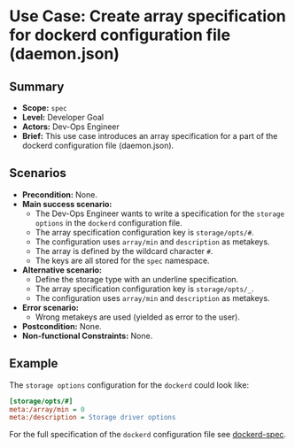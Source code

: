 # Use Case: Create array specification for dockerd configuration file (daemon.json)

## Summary

- **Scope:** `spec`
- **Level:** Developer Goal
- **Actors:** Dev-Ops Engineer
- **Brief:** This use case introduces an array specification for a part of the dockerd configuration file (daemon.json).

## Scenarios

- **Precondition:** None.
- **Main success scenario:**
  - The Dev-Ops Engineer wants to write a specification for the `storage options` in the `dockerd` configuration file.
  - The array specification configuration key is `storage/opts/#`.
  - The configuration uses `array/min` and `description` as metakeys.
  - The array is defined by the wildcard character `#`.
  - The keys are all stored for the `spec` namespace.
- **Alternative scenario:**
  - Define the storage type with an underline specification.
  - The array specification configuration key is `storage/opts/_`.
  - The configuration uses `array/min` and `description` as metakeys.
- **Error scenario:**
  - Wrong metakeys are used (yielded as error to the user).
- **Postcondition:** None.
- **Non-functional Constraints:** None.

## Example

The `storage options` configuration for the `dockerd` could look like:

```ini
[storage/opts/#]
meta:/array/min = 0
meta:/description = Storage driver options
```

For the full specification of the `dockerd` configuration file see [dockerd-spec](dockerd.spec).
